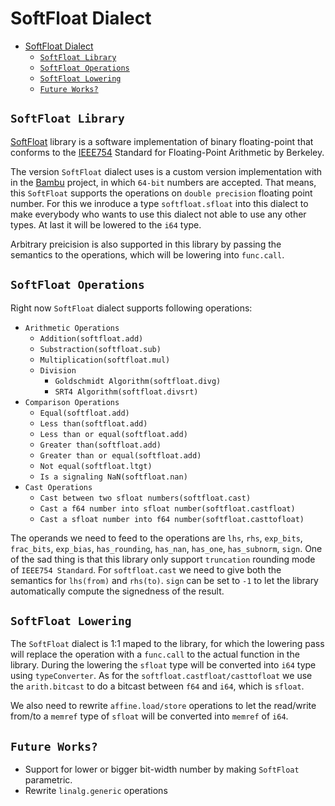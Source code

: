 # SoftFloat Dialect

- [SoftFloat Dialect](#softfloat-dialect)
  - [`SoftFloat Library`](#softfloat-library)
  - [`SoftFloat Operations`](#softfloat-operations)
  - [`SoftFloat Lowering`](#softfloat-lowering)
  - [`Future Works?`](#future-works)

## `SoftFloat Library`

[SoftFloat](http://www.jhauser.us/arithmetic/SoftFloat.html) library is a software implementation of binary floating-point that conforms to the [IEEE754](https://standards.ieee.org/ieee/754/6210/) Standard for Floating-Point Arithmetic by Berkeley.

The version `SoftFloat` dialect uses is a custom version implementation with in the [Bambu](https://github.com/ferrandi/PandA-bambu/tree/5e5e306b86383a7d85274d64977a3d71fdcff4fe/etc/libbambu/softfloat) project, in which `64-bit` numbers are accepted. That means, this `SoftFloat` supports the operations on `double precision` floating point number. For this we inroduce a type `softfloat.sfloat` into this dialect to make everybody who wants to use this dialect not able to use any other types. At last it will be lowered to the `i64` type.

Arbitrary preicision is also supported in this library by passing the semantics to the operations, which will be lowering into `func.call`.

## `SoftFloat Operations`

Right now `SoftFloat` dialect supports following operations:

- `Arithmetic Operations`
  - `Addition(softfloat.add)`
  - `Substraction(softfloat.sub)`
  - `Multiplication(softfloat.mul)`
  - `Division`
    - `Goldschmidt Algorithm(softfloat.divg)`
    - `SRT4 Algorithm(softfloat.divsrt)`
- `Comparison Operations`
  - `Equal(softfloat.add)`
  - `Less than(softfloat.add)`
  - `Less than or equal(softfloat.add)`
  - `Greater than(softfloat.add)`
  - `Greater than or equal(softfloat.add)`
  - `Not equal(softfloat.ltgt)`
  - `Is a signaling NaN(softfloat.nan)`
- `Cast Operations`
  - `Cast between two sfloat numbers(softfloat.cast)`
  - `Cast a f64 number into sfloat number(softfloat.castfloat)`
  - `Cast a sfloat number into f64 number(softfloat.casttofloat)`

The operands we need to feed to the operations are `lhs`, `rhs`, `exp_bits`, `frac_bits`, `exp_bias`, `has_rounding`, `has_nan`, `has_one`, `has_subnorm`, `sign`. One of the sad thing is that this library only support `truncation` rounding mode of `IEEE754 Standard`. For `softfloat.cast` we need to give both the semantics for `lhs(from)` and `rhs(to)`. `sign` can be set to `-1` to let the library automatically compute the signedness of the result.

## `SoftFloat Lowering`

The `SoftFloat` dialect is 1:1 maped to the library, for which the lowering pass will replace the operation with a `func.call` to the actual function in the library. During the lowering the `sfloat` type will be converted into `i64` type using `typeConverter`. As for the `softfloat.castfloat/casttofloat` we use the `arith.bitcast` to do a bitcast between `f64` and `i64`, which is `sfloat`.

We also need to rewrite `affine.load/store` operations to let the read/write from/to a `memref` type of `sfloat` will be converted into `memref` of `i64`.

## `Future Works?`

- Support for lower or bigger bit-width number by making `SoftFloat` parametric.
- Rewrite `linalg.generic` operations